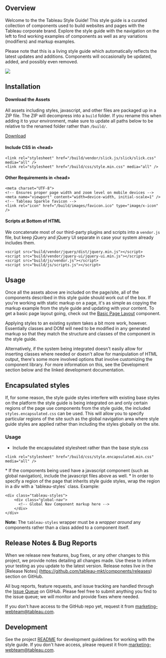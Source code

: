 ## Overview

Welcome to the the Tableau Style Guide! This style guide is a curated collection
of components used to build websites and pages with the Tableau corporate brand.
Explore the style guide with the navigation on the left to find working examples
of components as well as any variations (modifiers) and markup examples.

Please note that this is a living style guide which automatically reflects
the latest updates and additions. Components will occasionally be updated,
added, and possibly even removed.

![](https://media.giphy.com/media/xTiTnHMbep19cuNnoY/giphy.gif)

## Installation

#### Download the Assets

All assets including styles, javascript, and other files are packaged up in a
ZIP file. The ZIP will decompress into a `build` folder. If you rename this when
adding it to your environment, make sure to update all paths below to be
relative to the renamed folder rather than `/build/`.

<p class="kss-example-preview">
  <a href="tableau-components.zip" class="cta">Download</a>
</p>

#### Include CSS in &lt;head&gt;

<div class="kss-markup">
<pre class="prettyprint lang-html"><code>&lt;link rel="stylesheet" href="/build/vendor/slick.js/slick/slick.css" media="all" /&gt;
&lt;link rel="stylesheet" href="/build/css/style.min.css" media="all" /&gt;
</code></pre>
</div>

#### Other Requirements in &lt;head&gt;

<div class="kss-markup">
<pre class="prettyprint lang-html"><code>&lt;meta charset="UTF-8"&gt;
&lt;!-- Ensures proper page width and zoom level on mobile devices --&gt;
&lt;meta name="viewport" content="width=device-width, initial-scale=1" /&gt;
&lt;!-- Tableau Sparkle favicon --&gt;
&lt;link rel="icon" href="/build/images/favicon.ico" type="image/x-icon" /&gt;
</code></pre>
</div>


#### Scripts at Bottom of HTML

We concatenate most of our third-party plugins and scripts into a `vendor.js`
file, but keep jQuery and jQuery UI separate in case your system already
includes them.

<div class="kss-markup">
<pre class="prettyprint lang-html"><code>&lt;script src="build/vendor/jquery/dist/jquery.min.js"&gt;&lt;/script&gt;
&lt;script src="build/vendor/jquery-ui/jquery-ui.min.js"&gt;&lt;/script&gt;
&lt;script src="build/js/vendor.js"&gt;&lt;/script&gt;
&lt;script src="build/js/scripts.js"&gt;&lt;/script&gt;</code></pre>
</div>

## Usage

Once all the assets above are included on the page/site, all of the components
described in this style guide should work out of the box. If you're working with
static markup on a page, it's as simple as copying the markup example from the
style guide and updating with your content. To get a basic page layout going,
check out the [Basic Page Layout](section-layout.html#kssref-layout-basic-page)
component.

Applying styles to an existing system takes a bit more work, however.
Essentially classes and DOM will need to be modified in any generated markup so
that they match the structure and classes of the component in the style guide.

Alternatively, if the system being integrated doesn't easily allow for inserting
classes where needed or doesn't allow for manipulation of HTML output, there's
some more involved options that involve customizing the component library. For
more information on this, see the Development section below and the linked
development documentation.

## Encapsulated styles

If, for some reason, the style guide styles interfere with existing base styles
on the platform the style guide is being integrated on and only certain regions
of the page use components from the style guide, the included
`styles.encapsulated.css` can be used. This will allow you to specify particular
regions of the site such as the global navigation area where style guide styles
are applied rather than including the styles globally on the site.

### Usage
* Include the encapsulated stylesheet rather than the base style.css
<div class="kss-markup">
<pre class="prettyprint lang-html"><code>&lt;link rel="stylesheet" href="/build/css/style.encapsulated.min.css" media="all" /&gt;
</code></pre>
</div>
* If the components being used have a javascript component (such as global
navigation), include the javascript files above as well.
* In order to specify a region of the page that inherits style guide styles,
wrap the region in a div with a `tableau-styles` class. Example:
<div class="kss-markup">
<pre class="prettyprint lang-html"><code>&lt;div class="tableau-styles"&gt;
    &lt;div class="global-nav"&gt;
      &lt;!-- Global Nav Component markup here --&gt;
    &lt;/div&gt;
&lt;/div&gt;
</code></pre>
</div>

**Note:** The `tableau-styles` wrapper must be a *wrapper around* any components
rather than a class added to a component itself.

## Release Notes & Bug Reports

When we release new features, bug fixes, or any other changes to this project,
we provide notes detailing all changes made. Use these to inform your testing
as you update to the latest version.  Release notes live in the [Release Notes]
(https://github.com/tableau-mkt/components/releases) section on GitHub.

All bug reports, feature requests, and issue tracking are handled through the
[Issue Queue](https://github.com/tableau-mkt/components/issues) on GitHub.
Please feel free to submit anything you find to the issue queue; we will
monitor and provide fixes where needed.

If you don't have access to the GitHub repo yet, request it from
[marketing-webteam@tableau.com](mailto:marketing-webteam@tableau.com?subject=COmponent%20Library%20Access).

## Development

See the project [README](https://github.com/tableau-mkt/components#tableau-components)
for development guidelines for working with the style guide. If you don't have
access, please request it from [marketing-webteam@tableau.com](mailto:marketing-webteam@tableau.com?subject=COmponent%20Library%20Access).
